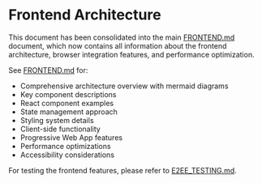 # Frontend Architecture

This document has been consolidated into the main [FRONTEND.md](./FRONTEND.md) document, which now contains all information about the frontend architecture, browser integration features, and performance optimization.

See [FRONTEND.md](./FRONTEND.md) for:

- Comprehensive architecture overview with mermaid diagrams
- Key component descriptions
- React component examples
- State management approach
- Styling system details
- Client-side functionality
- Progressive Web App features
- Performance optimizations
- Accessibility considerations

For testing the frontend features, please refer to [E2EE_TESTING.md](./E2EE_TESTING.md).